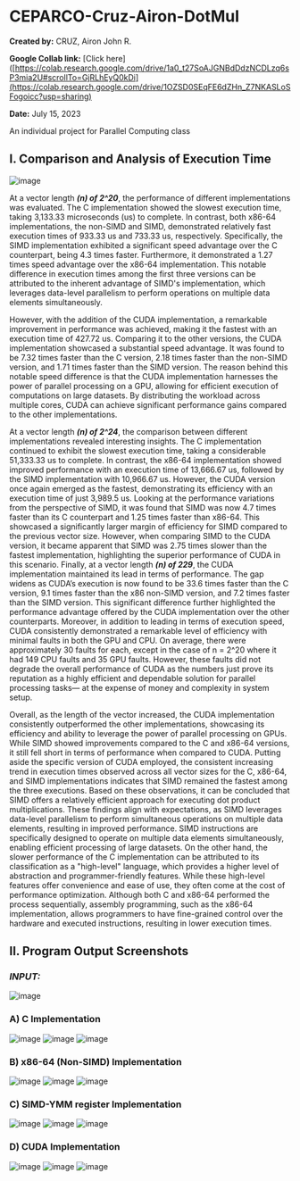 # CEPARCO-Cruz-Airon-DotMul
**Created by:** CRUZ, Airon John R.

**Google Collab link:** [Click here]([https://colab.research.google.com/drive/1a0_t27SoAJGNBdDdzNCDLzq6sP3mia2U#scrollTo=GjRLhEyQ0kDi](https://colab.research.google.com/drive/1OZSD0SEqFE6dZHn_Z7NKASLoSFogoicc?usp=sharing)

**Date:** July 15, 2023

An individual project for Parallel Computing class

## I. Comparison and Analysis of Execution Time

![image](https://github.com/thread120/CEPARCO-Cruz-Air-DotMul/assets/86954328/3c6a888f-ba92-41f9-b0b3-03bce624e10a)

At a vector length ***(n) of 2^20***, the performance of different implementations was evaluated. The C implementation showed the slowest execution time, taking 3,133.33 microseconds (us) to complete. In contrast, both x86-64 implementations, the non-SIMD and SIMD, demonstrated relatively fast execution times of 933.33 us and 733.33 us, respectively. Specifically, the SIMD implementation exhibited a significant speed advantage over the C counterpart, being 4.3 times faster. Furthermore, it demonstrated a 1.27 times speed advantage over the x86-64 implementation. This notable difference in execution times among the first three versions can be attributed to the inherent advantage of SIMD's implementation, which leverages data-level parallelism to perform operations on multiple data elements simultaneously.

However, with the addition of the CUDA implementation, a remarkable improvement in performance was achieved, making it the fastest with an execution time of 427.72 us. Comparing it to the other versions, the CUDA implementation showcased a substantial speed advantage. It was found to be 7.32 times faster than the C version, 2.18 times faster than the non-SIMD version, and 1.71 times faster than the SIMD version. The reason behind this notable speed difference is that the CUDA implementation harnesses the power of parallel processing on a GPU, allowing for efficient execution of computations on large datasets. By distributing the workload across multiple cores, CUDA can achieve significant performance gains compared to the other implementations.

At a vector length ***(n) of 2^24***, the comparison between different implementations revealed interesting insights. The C implementation continued to exhibit the slowest execution time, taking a considerable 51,333.33 us to complete. In contrast, the x86-64 implementation showed improved performance with an execution time of 13,666.67 us, followed by the SIMD implementation with 10,966.67 us. However, the CUDA version once again emerged as the fastest, demonstrating its efficiency with an execution time of just 3,989.5 us. Looking at the performance variations from the perspective of SIMD, it was found that SIMD was now 4.7 times faster than its C counterpart and 1.25 times faster than x86-64. This showcased a significantly larger margin of efficiency for SIMD compared to the previous vector size. However, when comparing SIMD to the CUDA version, it became apparent that SIMD was 2.75 times slower than the fastest implementation, highlighting the superior performance of CUDA in this scenario.
Finally, at a vector length ***(n) of 229***, the CUDA implementation maintained its lead in terms of performance. The gap widens as CUDA’s execution is now  found to be 33.6 times faster than the C version, 9.1 times faster than the x86 non-SIMD version, and 7.2 times faster than the SIMD version. This significant difference further highlighted the performance advantage offered by the CUDA implementation over the other counterparts. Moreover, in addition to leading in terms of execution speed, CUDA consistently demonstrated a remarkable level of efficiency with minimal faults in both the GPU and CPU. On average, there were approximately 30 faults for each, except in the case of n = 2^20 where it had 149 CPU faults and 35 GPU faults. However, these faults did not degrade the overall performance of CUDA as the numbers just prove its reputation as a highly efficient and dependable solution for parallel processing tasks— at the expense of money and complexity in system setup. 

Overall, as the length of the vector increased, the CUDA implementation consistently outperformed the other implementations, showcasing its efficiency and ability to leverage the power of parallel processing on GPUs. While SIMD showed improvements compared to the C and x86-64 versions, it still fell short in terms of performance when compared to CUDA. Putting aside the specific version of CUDA employed, the consistent increasing trend in execution times observed across all vector sizes for the C, x86-64, and SIMD implementations indicates that SIMD remained the fastest among the three executions. Based on these observations, it can be concluded that SIMD offers a relatively efficient approach for executing dot product multiplications. These findings align with expectations, as SIMD leverages data-level parallelism to perform simultaneous operations on multiple data elements, resulting in improved performance. SIMD instructions are specifically designed to operate on multiple data elements simultaneously, enabling efficient processing of large datasets. On the other hand, the slower performance of the C implementation can be attributed to its classification as a "high-level" language, which provides a higher level of abstraction and programmer-friendly features. While these high-level features offer convenience and ease of use, they often come at the cost of performance optimization. Although both C and x86-64 performed the process sequentially, assembly programming, such as the x86-64 implementation, allows programmers to have fine-grained control over the hardware and executed instructions, resulting in lower execution times.


## II. Program Output Screenshots 
### ***INPUT:***
![image](https://github.com/thread120/CEPARCO-Cruz-Air-DotMul/assets/86954328/f0d53f68-7432-41dd-8976-bd7d5ef69416)


### A) C Implementation 
![image](https://github.com/thread120/CEPARCO-Cruz-Air-DotMul/assets/86954328/f25bf42f-ca35-4af9-95e5-e61bb59111cf)
![image](https://github.com/thread120/CEPARCO-Cruz-Air-DotMul/assets/86954328/89ae9e37-9e0b-4021-adbc-e537708f57bb)
![image](https://github.com/thread120/CEPARCO-Cruz-Air-DotMul/assets/86954328/9d9cc858-fb25-4af1-ae85-eaa9864965e0)


### B) x86-64 (Non-SIMD) Implementation
![image](https://github.com/thread120/CEPARCO-Cruz-Air-DotMul/assets/86954328/14fd9bc3-0771-481d-b381-58a1023e2e87)
![image](https://github.com/thread120/CEPARCO-Cruz-Air-DotMul/assets/86954328/d8808db2-3495-4ab0-9e5c-b506cbfb62ea)
![image](https://github.com/thread120/CEPARCO-Cruz-Air-DotMul/assets/86954328/40655212-a383-4eac-8a3c-da737f4714f7)


### C) SIMD-YMM register Implementation
![image](https://github.com/thread120/CEPARCO-Cruz-Air-DotMul/assets/86954328/c2c044cb-7fcc-448f-971c-42bfbaa5c948)
![image](https://github.com/thread120/CEPARCO-Cruz-Air-DotMul/assets/86954328/d9f98b2b-b654-410d-bfbc-678a93494f72)
![image](https://github.com/thread120/CEPARCO-Cruz-Air-DotMul/assets/86954328/cd4ba743-05c0-45bc-8a79-330cea45d8c8)

### D) CUDA Implementation
![image](https://github.com/thread120/CEPARCO-Cruz-Air-DotMul/assets/86954328/9210e02d-fb12-455c-92b2-24ac309b8d01)
![image](https://github.com/thread120/CEPARCO-Cruz-Air-DotMul/assets/86954328/2f4392b2-c89d-4e92-ba07-fc76cb6844af)
![image](https://github.com/thread120/CEPARCO-Cruz-Air-DotMul/assets/86954328/861bbf57-3f9b-43d9-b79c-5862ba266144)



